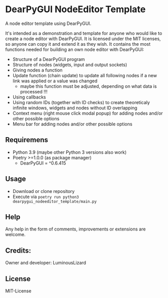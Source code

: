# DearPyGUI NodeEditor Template

A node editor template using DearPyGUI.

It's intended as a demonstration and template for anyone who would like to create a node editor with DearPyGUI. It is licensed under the MIT licenses, so anyone can copy it and extend it as they wish. It contains the most functions needed for building an own node editor with DearPyGUI:

* Structure of a DearPyGUI program
* Structure of nodes (widgets, input and output sockets)
* Giving nodes a function
* Update function (chain update) to update all following nodes if a new link was applied or a value was changed
    * maybe this function must be adjusted, depending on what data is processed !!!
* Using callbacks
* Using random IDs (together with ID checks) to create theoreticaly infinite windows, widgets and nodes without ID overlapping
* Context menu (right mouse click modal popup) for adding nodes and/or other possible options
* Menu bar for adding nodes and/or other possible options

## Requiremens
* Python 3.9 (maybe other Python 3 versions also work)
* Poetry >=1.0.0 (as package manager)
    * DearPyGUI = ^0.6.415

## Usage
- Download or clone repository
- Execute via `poetry run python3 dearpygui_nodeeditor_template/main.py`

## Help
Any help in the form of comments, improvements or extensions are welcome.

## Credits:
Owner and developer: LuminousLizard

## License
MIT-License